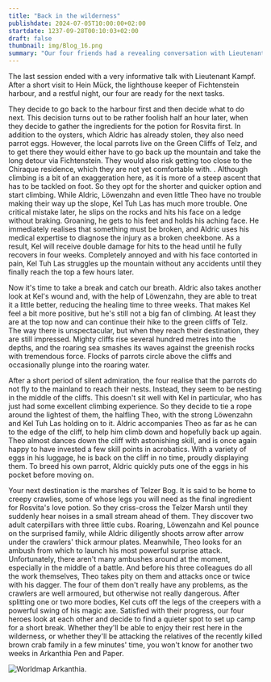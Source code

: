 ```yaml
---
title: "Back in the wilderness"
publishdate: 2024-07-05T10:00:00+02:00
startdate: 1237-09-28T00:10:03+02:00
draft: false
thumbnail: img/Blog_16.png
summary: "Our four friends had a revealing conversation with Lieutenant Kampf in the last session. He also gave them a new quest straight away. However, they prefer not to deal with this, but instead go hunting for potion ingredients. You can find out how to do this here:"
---
```


The last session ended with a very informative talk with Lieutenant Kampf. After a short visit to Hein Mück, the lighthouse keeper of Fichtenstein harbour, and a restful night, our four are ready for the next tasks.

They decide to go back to the harbour first and then decide what to do next. This decision turns out to be rather foolish half an hour later, when they decide to gather the ingredients for the potion for Rosvita first. In addition to the oysters, which Aldric has already stolen, they also need parrot eggs. However, the local parrots live on the Green Cliffs of Telz, and to get there they would either have to go back up the mountain and take the long detour via Fichtenstein. They would also risk getting too close to the Chiraque residence, which they are not yet comfortable with. . Although climbing is a bit of an exaggeration here, as it is more of a steep ascent that has to be tackled on foot. So they opt for the shorter and quicker option and start climbing. While Aldric, Löwenzahn and even little Theo have no trouble making their way up the slope, Kel Tuh Las has much more trouble. One critical mistake later, he slips on the rocks and hits his face on a ledge without braking. Groaning, he gets to his feet and holds his aching face. He immediately realises that something must be broken, and Aldric uses his medical expertise to diagnose the injury as a broken cheekbone. As a result, Kel will receive double damage for hits to the head until he fully recovers in four weeks. Completely annoyed and with his face contorted in pain, Kel Tuh Las struggles up the mountain without any accidents until they finally reach the top a few hours later.

Now it's time to take a break and catch our breath. Aldric also takes another look at Kel's wound and, with the help of Löwenzahn, they are able to treat it a little better, reducing the healing time to three weeks. That makes Kel feel a bit more positive, but he's still not a big fan of climbing. At least they are at the top now and can continue their hike to the green cliffs of Telz. The way there is unspectacular, but when they reach their destination, they are still impressed. Mighty cliffs rise several hundred metres into the depths, and the roaring sea smashes its waves against the greenish rocks with tremendous force. Flocks of parrots circle above the cliffs and occasionally plunge into the roaring water.

After a short period of silent admiration, the four realise that the parrots do not fly to the mainland to reach their nests. Instead, they seem to be nesting in the middle of the cliffs. This doesn't sit well with Kel in particular, who has just had some excellent climbing experience. So they decide to tie a rope around the lightest of them, the halfling Theo, with the strong Löwenzahn and Kel Tuh Las holding on to it.  Aldric accompanies Theo as far as he can to the edge of the cliff, to help him climb down and hopefully back up again. Theo almost dances down the cliff with astonishing skill, and is once again happy to have invested a few skill points in acrobatics. With a variety of eggs in his luggage, he is back on the cliff in no time, proudly displaying them. To breed his own parrot, Aldric quickly puts one of the eggs in his pocket before moving on.

Your next destination is the marshes of Telzer Bog. It is said to be home to creepy crawlies, some of whose legs you will need as the final ingredient for Rosvita's love potion. So they criss-cross the Telzer Marsh until they suddenly hear noises in a small stream ahead of them. They discover two adult caterpillars with three little cubs. Roaring, Löwenzahn and Kel pounce on the surprised family, while Aldric diligently shoots arrow after arrow under the crawlers' thick armour plates. Meanwhile, Theo looks for an ambush from which to launch his most powerful surprise attack. Unfortunately, there aren't many ambushes around at the moment, especially in the middle of a battle. And before his three colleagues do all the work themselves, Theo takes pity on them and attacks once or twice with his dagger. The four of them don't really have any problems, as the crawlers are well armoured, but otherwise not really dangerous. After splitting one or two more bodies, Kel cuts off the legs of the creepers with a powerful swing of his magic axe. Satisfied with their progress, our four heroes look at each other and decide to find a quieter spot to set up camp for a short break. Whether they'll be able to enjoy their rest here in the wilderness, or whether they'll be attacking the relatives of the recently killed brown crab family in a few minutes' time, you won't know for another two weeks in Arkanthia Pen and Paper.

<div class="center">
  <img class="img-fluid" title="Worldmap Arkanthia" alt="Worldmap Arkanthia." src="./img/Arkanthia_Full_Map_Fichtenstein_Hafen_to_Grünklippen.png" />
</div>
